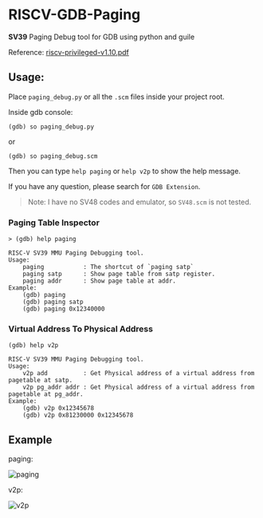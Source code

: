 # RISCV-GDB-Paging
**SV39** Paging Debug tool for GDB using python and guile

Reference: [riscv-privileged-v1.10.pdf](https://riscv.org/wp-content/uploads/2017/05/riscv-privileged-v1.10.pdf)

## Usage:
Place `paging_debug.py` or all the `.scm` files inside your project root.

Inside gdb console:

```(gdb) so paging_debug.py```

or

```(gdb) so paging_debug.scm```

Then you can type `help paging` or `help v2p` to show the help message.

If you have any question, please search for `GDB Extension`.

> Note: I have no SV48 codes and emulator, so `SV48.scm` is not tested.

### Paging Table Inspector
```
> (gdb) help paging
 
RISC-V SV39 MMU Paging Debugging tool.
Usage: 
    paging           : The shortcut of `paging satp` 
    paging satp      : Show page table from satp register.
    paging addr      : Show page table at addr.
Example:
    (gdb) paging
    (gdb) paging satp
    (gdb) paging 0x12340000
```

### Virtual Address To Physical Address
```
(gdb) help v2p

RISC-V SV39 MMU Paging Debugging tool.
Usage: 
    v2p add          : Get Physical address of a virtual address from pagetable at satp.
    v2p pg_addr addr : Get Physical address of a virtual address from pagetable at pg_addr.
Example:
    (gdb) v2p 0x12345678
    (gdb) v2p 0x81230000 0x12345678

```

## Example

paging:

![paging](img/paging.png)

v2p:

![v2p](img/v2p.png)
